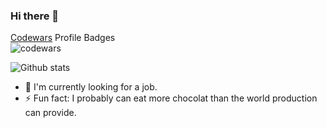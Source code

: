 ### Hi there 👋  
[Codewars](https://www.codewars.com/users/cGIfl300/) Profile Badges  
![codewars](https://www.codewars.com/users/cGIfl300/badges/small)  

![Github stats](https://github-readme-stats.vercel.app/api?username=cGIfl300&show_icons=true&cache_seconds=86400)  

- 🔭 I'm currently looking for a job.  
- ⚡ Fun fact: I probably can eat more chocolat than the world production can provide.  
<!--
**cGIfl300/cGIfl300** is a ✨ _special_ ✨ repository because its `README.md` (this file) appears on your GitHub profile.

Here are some ideas to get you started:

- 🔭 I’m currently working on ...
- 🌱 I’m currently learning ...
- 👯 I’m looking to collaborate on ...
- 🤔 I’m looking for help with ...
- 💬 Ask me about ...
- 📫 How to reach me: ...
- 😄 Pronouns: ...
- ⚡ Fun facts: ...
- 💬 [Ask me about anything](https://www.cgifl300.com/), I will be glad to give you an answer.  
- 📫 How to reach me: you can simply [use the contact form on my website](https://www.cgifl300.com/).  
-->
